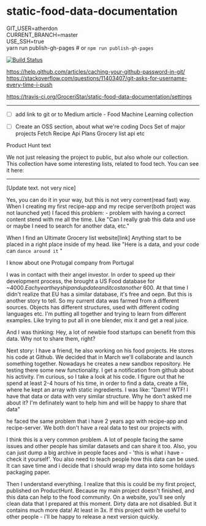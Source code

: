 # static-food-data-documentation

GIT_USER=atherdon \
  CURRENT_BRANCH=master \
  USE_SSH=true \
  yarn run publish-gh-pages # or `npm run publish-gh-pages`

  [![Build Status](https://travis-ci.org/GroceriStar/static-food-data-documentation.svg?branch=master)](https://travis-ci.org/GroceriStar/static-food-data-documentation)


https://help.github.com/articles/caching-your-github-password-in-git/
https://stackoverflow.com/questions/11403407/git-asks-for-username-every-time-i-push

https://travis-ci.org/GroceriStar/static-food-data-documentation/settings


---------------
- [ ] add link to git or to Medium article - Food Machine Learning collection
- [ ] Create an OSS section, about what we're coding
Docs        Set of major projects
Fetch       Recipe Api
Plans       Grocery list api
etc


Product Hunt text

We not just releasing the project to public, but also whole our collection. This collection have some interesting lists, related to food tech. You can see it here:


---


[Update text. not very nice]

Yes, you can do it in your way, but this is not very corrent(read fast) way.
When I creating my first recipe-app and my recipe server(both project was not launched yet)
I faced this problem: - problem with having a correct content stend with me all the time.
Like "Can I really grab this data and use or maybe I need to search for another data, etc."

When I find an Ultimate Grocery list website[link]
Anything start to be placed in a right place inside of my head. like "Here is a data, and your code can `dance around it` "

I know about one Protugal company from Portugal

I was in contact with their angel investor. In order to speed up their development process, the brought a US Food database for ~$4000. Each year they ship and update and it cost another ~$600. At that time I didn't realize that EU has a similar database, it's free and oepn. But this is another story to tell. So my current data was farmed from a different sources. Objects has different structures, used with different coding languages etc.
I'm putting all together and trying to learn from different examples. Like trying to put all in one blender, mix it and get a real juice.

And I was thinking: Hey, a lot of newbie food startups can benefit from this data. Why not to share them, right?

Next story:
I have a friend, he also working on his food projects.
He stores his code at Github.
We decided that in March we'll collaborate and launch something together.
Nowadays he creates a new sandbox repository. He testing there some new functionality.
I get a notification from github about his activity. I'm curious, so I take a look at his code. I figure out that he spend at least 2-4 hours of his time, in order to find a data, create a file, where he kept an array with static ingredients. I was like: "Damn! WTF! I have that data or data with very similar structure. Why he don't asked me about it? I'm definately want to help him and will be happy to share that data"

he faced the same problem that i have 2 years ago with recipe-app and recipe-server. We both don't have a real data to test our projects with.

I think this is a very common problem. A lot of people facing the same issues and other people has similar datasets and can share it too. Also, you can just dump a big archive in people faces and  - 'this is what i have - check it yourself'. You also need to teach people how this data can be used. It can save time and i decide that i should wrap my data into some holdays packaging paper.

Then I understand everything.
I realize that this is could be my first project, published on ProductHunt. Because my main project doesn't finished, and this data can help to the food community.
On a website, you'll see only clean data that I prepared at this moment. Dirty data are not disabled. But it contains much more data! At least in 3x. If this project with be useful to other people - i'll be happy to release a next version quickly.
